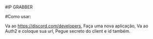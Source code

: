 
#IP GRABBER

#Como usar: 

Va ao https://discord.com/developers, 
Faça uma nova aplicação, 
Va ao Auth2 e coloque sua url, 
Pegue secreto do client e id também. 
